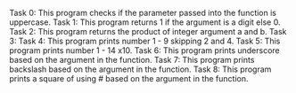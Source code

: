 Task 0: This program checks if the parameter passed into the function is uppercase.
Task 1: This program returns 1 if the argument is a digit else 0.
Task 2: This program returns the product of integer argument a and b.
Task 3:
Task 4: This program prints number  1 - 9 skipping 2 and 4.
Task 5: This program prints number 1 - 14 x10.
Task 6: This program prints underscore based on the argument in the function.
Task 7: This program prints backslash based on the argument in the function.
Task 8: This program prints a square of using # based on the argument in the function.
